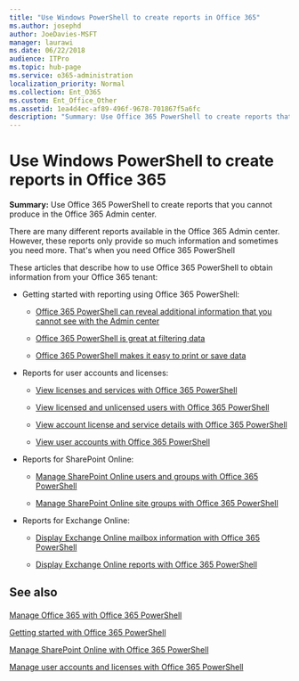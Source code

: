 ```yaml
---
title: "Use Windows PowerShell to create reports in Office 365"
ms.author: josephd
author: JoeDavies-MSFT
manager: laurawi
ms.date: 06/22/2018
audience: ITPro
ms.topic: hub-page
ms.service: o365-administration
localization_priority: Normal
ms.collection: Ent_O365
ms.custom: Ent_Office_Other
ms.assetid: 1ea4d4ec-af89-496f-9678-701867f5a6fc
description: "Summary: Use Office 365 PowerShell to create reports that you cannot produce in the Office 365 Admin center."
---
```


# Use Windows PowerShell to create reports in Office 365

 **Summary:** Use Office 365 PowerShell to create reports that you cannot produce in the Office 365 Admin center.
  
There are many different reports available in the Office 365 Admin center. However, these reports only provide so much information and sometimes you need more. That's when you need Office 365 PowerShell
  
These articles that describe how to use Office 365 PowerShell to obtain information from your Office 365 tenant:
  
- Getting started with reporting using Office 365 PowerShell:
    
  - [Office 365 PowerShell can reveal additional information that you cannot see with the Admin center](https://technet.microsoft.com/library/dn568034.aspx#reveal)
    
  - [Office 365 PowerShell is great at filtering data](https://technet.microsoft.com/library/dn568034.aspx#filter)
    
  - [Office 365 PowerShell makes it easy to print or save data](https://technet.microsoft.com/library/dn568034.aspx#printsave)
    
- Reports for user accounts and licenses:
    
  - [View licenses and services with Office 365 PowerShell](view-licenses-and-services-with-office-365-powershell.md)
    
  - [View licensed and unlicensed users with Office 365 PowerShell](view-licensed-and-unlicensed-users-with-office-365-powershell.md)
    
  - [View account license and service details with Office 365 PowerShell](view-account-license-and-service-details-with-office-365-powershell.md)
    
  - [View user accounts with Office 365 PowerShell](view-user-accounts-with-office-365-powershell.md)
    
- Reports for SharePoint Online:
    
  - [Manage SharePoint Online users and groups with Office 365 PowerShell](http://technet.microsoft.com/library/9680af2e-a965-4e62-92ee-da72105c7800.aspx)
    
  - [Manage SharePoint Online site groups with Office 365 PowerShell](http://technet.microsoft.com/library/122f4099-c78d-4cce-bab0-4343b04596ae.aspx)
    
- Reports for Exchange Online:
    
  - [Display Exchange Online mailbox information with Office 365 PowerShell](http://technet.microsoft.com/library/13843002-56ca-4b75-81c5-84386522b01b.aspx)
    
  - [Display Exchange Online reports with Office 365 PowerShell](http://technet.microsoft.com/library/4873a063-9fc4-4ed9-826a-6e935fef61d4.aspx)
    
## See also

#### 

[Manage Office 365 with Office 365 PowerShell](manage-office-365-with-office-365-powershell.md)
  
[Getting started with Office 365 PowerShell](getting-started-with-office-365-powershell.md)
  
[Manage SharePoint Online with Office 365 PowerShell](manage-sharepoint-online-with-office-365-powershell.md)
  
[Manage user accounts and licenses with Office 365 PowerShell](manage-user-accounts-and-licenses-with-office-365-powershell.md)
  
